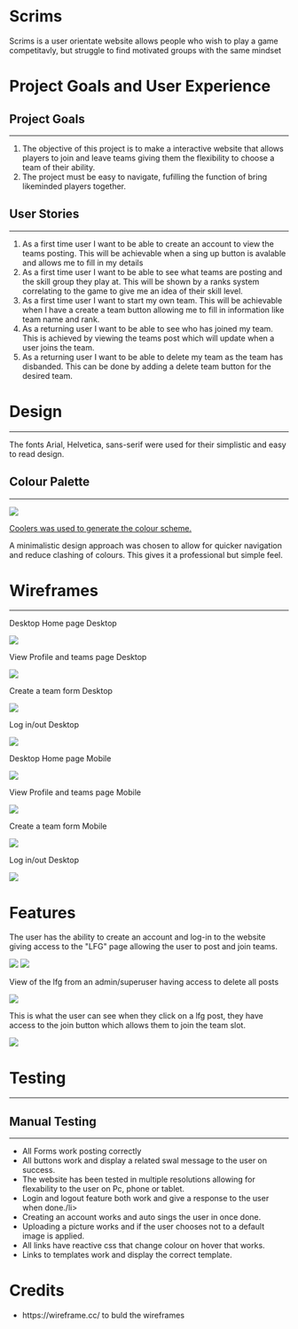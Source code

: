 <h1>Scrims</h1>
<p>Scrims is a user orientate website allows people who wish to play a game competitavly, but struggle to find motivated groups with the same mindset</p>
<h1>Project Goals and User Experience</h1>
<h2>Project Goals</h2>
<hr>
<ol>
  <li>The objective of this project is to make a interactive website that allows players to join and leave teams giving them the flexibility to choose a team of their ability.</li>
  <li>The project must be easy to navigate, fufilling the function of bring likeminded players together.</li>
</ol>
<h2>User Stories</h2>
<hr>
<ol>
  <li>As a first time user I want to be able to create an account to view the teams posting. This will be achievable when a sing up button is avalable and allows me to fill in my details</li>
  <li>As a first time user I want to be able to see what teams are posting and the skill group they play at. This will be shown by a ranks system correlating to the game to give me an idea of their skill level.</li>
  <li>As a first time user I want to start my own team. This will be achievable when I have a create a team button allowing me to fill in information like team name and rank.</li>
  <li>As a returning user I want to be able to see who has joined my team. This is achieved by viewing the teams post which will update when a user joins the team.</li>
  <li>As a returning user I want to be able to delete my team as the team has disbanded. This can be done by adding a delete team button for the desired team.</li>
</ol>
<h1>Design</h1>
<hr>
<p>The fonts Arial, Helvetica, sans-serif were used for their simplistic and easy to read design.</p>
<h2>Colour Palette</h2>
<hr>
<img src="assets/readme/palette.jpg">
<p><a href="https://coolors.co/">Coolers was used to generate the colour scheme.</a></p>
<p>A minimalistic design approach was chosen to allow for quicker navigation and reduce clashing of colours. This gives it a professional but simple feel.</p>
<h1>Wireframes</h1>
<hr>
<p>Desktop Home page Desktop</p>
<img src="assets/readme/index_pc_wireframe.jpg">
<p>View Profile and teams page Desktop</p>
<img src="assets/readme/profile_pc_wireframe.jpg">
<p>Create a team form Desktop</p>
<img src="assets/readme/create_team_pc_wireframe.jpg">
<p>Log in/out Desktop</p>
<img src="assets/readme/user_pc_wireframe.jpg">
<p>Desktop Home page Mobile</p>
<img src="assets/readme/index_mobile_wireframe.jpg">
<p>View Profile and teams page Mobile</p>
<img src="assets/readme/profile_mobile_wireframe.jpg">
<p>Create a team form Mobile</p>
<img src="assets/readme/create_team_mobile_wireframe.jpg">
<p>Log in/out Desktop</p>
<img src="assets/readme/user_mobile_wireframe.jpg">
<h1>Features</h1>
<p>The user has the ability to create an account and log-in to the website giving access to the "LFG" page allowing the user to post and join teams.</p>
<img src="assets/readme/index.jpg">
<img src="assets/readme/sign_up.jpg">
<p>View of the lfg from an admin/superuser having access to delete all posts</p>
<img src="assets/readme/admin_index.jpg">
<p>This is what the user can see when they click on a lfg post, they have access to the join button which allows them to join the team slot.</p>
<img src="assets/readme/team_page.jpg">
<h1>Testing</h1>
<hr>
<h2>Manual Testing</h2>
<hr>
<ul>
  <li>All Forms work posting correctly</li>
  <li>All buttons work and display a related swal message to the user on success.</li>
  <li>The website has been tested in multiple resolutions allowing for flexability to the user on Pc, phone or tablet.</li>
  <li>Login and logout feature both work and give a response to the user when done./li>
  <li>Creating an account works and auto sings the user in once done.</li>
  <li>Uploading a picture works and if the user chooses not to a default image is applied.</li>
  <li>All links have reactive css that change colour on hover that works.</li>
  <li>Links to templates work and display the correct template.</li>
</ul>

<h1>Credits</h1>
<ul>
  <li>https://wireframe.cc/ to buld the wireframes</li>
</ul>
